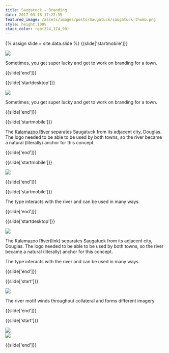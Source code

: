 ```yaml
---
title: Saugatuck — Branding
date: 2017-03-18 17:22:35
featured_image: /assets/images/posts/Saugatuck/saugatuck-thumb.png
style: height:100%
stack_color: rgb(224,174,90)
---
```

{% assign slide = site.data.slide %}
{{slide['startmobile']}}

<div><img class='full-height' src='{{ site.url }}/assets/images/posts/Saugatuck/saugatuck-1.png' srcset='{{ site.url }}/assets/images/posts/Saugatuck/saugatuck-1.png 1024w, {{ site.url }}/assets/images/posts/Saugatuck/saugatuck-1@2x.png 2048w, {{ site.url }}/assets/images/posts/Saugatuck/saugatuck-1@3x.png 3072w'></div>

<p class='bg'>Sometimes, you get super lucky and get to work on branding for a town.</p>

{{slide['end']}}

{{slide['startdesktop']}}

<div><img class='full-width' src='{{ site.url }}/assets/images/posts/Saugatuck/saugatuck-1.png' srcset='{{ site.url }}/assets/images/posts/Saugatuck/saugatuck-1.png 1024w, {{ site.url }}/assets/images/posts/Saugatuck/saugatuck-1@2x.png 2048w, {{ site.url }}/assets/images/posts/Saugatuck/saugatuck-1@3x.png 3072w'></div>

Sometimes, you get super lucky and get to work on branding for a town.

{{slide['end']}}

{{slide['startmobile']}}

The <a href='https://en.wikipedia.org/wiki/Kalamazoo_River'>Kalamazoo River</a> separates Saugatuck from its adjacent city, Douglas. The logo needed to be able to be used by both towns, so the river became a natural (literally) anchor for this concept.

{{slide['end']}}

{{slide['startmobile']}}

<div><img src='{{ site.url }}/assets/images/posts/Saugatuck/saugatuck-2.png' srcset='{{ site.url }}/assets/images/posts/Saugatuck/saugatuck-2.png 794w, {{ site.url }}/assets/images/posts/Saugatuck/saugatuck-2@2x.png 1588w, {{ site.url }}/assets/images/posts/Saugatuck/saugatuck-2@3x.png 2382w'></div>

{{slide['end']}}

{{slide['startmobile']}}

The type interacts with the river and can be used in many ways.

{{slide['end']}}

{{slide['startdesktop']}}

<div><img src='{{ site.url }}/assets/images/posts/Saugatuck/saugatuck-2.png' srcset='{{ site.url }}/assets/images/posts/Saugatuck/saugatuck-2.png 794w, {{ site.url }}/assets/images/posts/Saugatuck/saugatuck-2@2x.png 1588w, {{ site.url }}/assets/images/posts/Saugatuck/saugatuck-2@3x.png 2382w'></div>


The Kalamazoo River(link) separates Saugatuck from its adjacent city, Douglas. The logo needed to be able to be used by both towns, so the river became a natural (literally) anchor for this concept.

The type interacts with the river and can be used in many ways.

{{slide['end']}}

{{slide['start']}}

<div><img src='{{ site.url }}/assets/images/posts/Saugatuck/saugatuck-3.png' srcset='{{ site.url }}/assets/images/posts/Saugatuck/saugatuck-3.png 794w, {{ site.url }}/assets/images/posts/Saugatuck/saugatuck-3@2x.png 1588w, {{ site.url }}/assets/images/posts/Saugatuck/saugatuck-3@3x.png 2382w'></div>

The river motif winds throughout collateral and forms different imagery.

{{slide['end']}}

{{slide['start']}}

<div><img src='{{ site.url }}/assets/images/posts/Saugatuck/saugatuck-4.png' srcset='{{ site.url }}/assets/images/posts/Saugatuck/saugatuck-4.png 794w, {{ site.url }}/assets/images/posts/Saugatuck/saugatuck-4@2x.png 1588w, {{ site.url }}/assets/images/posts/Saugatuck/saugatuck-4@3x.png 2382w'></div>

<div><img src='{{ site.url }}/assets/images/posts/Saugatuck/saugatuck-5.png' srcset='{{ site.url }}/assets/images/posts/Saugatuck/saugatuck-5.png 794w, {{ site.url }}/assets/images/posts/Saugatuck/saugatuck-5@2x.png 1588w, {{ site.url }}/assets/images/posts/Saugatuck/saugatuck-5@3x.png 2382w'></div>

{{slide['end']}}